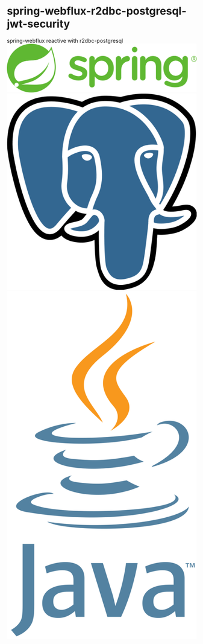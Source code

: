 # spring-webflux-r2dbc-postgresql-jwt-security
 spring-webflux reactive with r2dbc-postgresql
![Screenshot](1280px-Spring_Framework_Logo_2018.svg.png)
![Screenshot](elephant.png)
![Screenshot](Java_programming_language_logo.svg.png)
